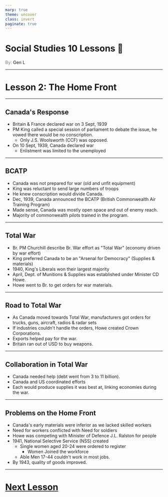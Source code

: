 ```yaml
---
marp: true
theme: uncover
class: invert
paginate: true
---
```


# <!--fit-->Social Studies 10 Lessons :book:

<span style="color:grey">By:</span> Gen L

<!--_footer: In partnership with Hyperion University, 2023-->

---

# Lesson 2: The Home Front

---

## Canada's Response

* Britain & France declared war on 3 Sept, 1939
* PM King called a special session of parliament to debate the issue, he vowed there would be no conscription.
    * Only J.S. Woolsworth (CCF) was opposed.
* On 10 Sept, 1939, Canada declared war
    * Enlistment was limited to the unemployed

---

## BCATP

* Canada was not prepared for war (old and unfit equipment)
* King was reluctant to send large numbers of troops
* He knew conscription would divide Canada.
* Dec, 1939, Canada announced the BCATP (British Commonwealth Air Training Program)
* Made sense, Canada was mostly open space and out of enemy reach.
* Majority of commonwealth pilots trained in the program.

---

## Total War

* Br. PM Churchill describe Br. War effort as "Total War" (economy driven by war effort)
* King preferred Canada to be an "Arsenal for Democracy" (Supplies & materials)
* 1940, King's Liberals won their largest majority
* April, Dept. of Munitions & Supplies was established under Minister CD Howe.
* Howe went to Br. to get orders for war materials.

---

## Road to Total War

* As Canada moved towards Total War, manufacturers got orders for trucks, guns, aircraft, radios & radar sets
* If industries couldn't handle the orders, Howe created Crown Corporations.
* Exports helped pay for the war.
* Britain ran out of USD to buy weapons.

---

## Collaboration in Total War

* Canada needed help (debt went from 3 to 11 billion).
* Canada and US coordinated efforts
* Each would produce supplies it was best at, linking economies during the war.

---

## Problems on the Home Front

* Canada's early materials were inferior as we lacked skilled workers
* Need for workers conflicted with Need for soldiers
* Howe was competing with Minister of Defence J.L. Ralston for people
* 1941, National Selective Service (NSS) created
    * Single women aged 20-24 were ordered to register
        * Women Joined the workforce
    * Able Men 17-44 couldn't work in most jobs.
* By 1943, quality of goods improved.

---

# [Next Lesson](Lesson%203.html)